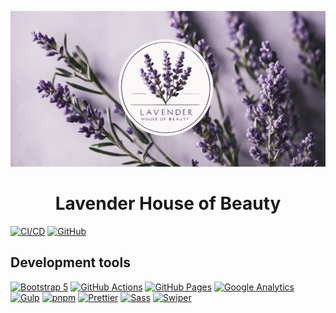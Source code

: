 ![branding](.github/assets/branding.png)

<h1 align="center"> Lavender House of Beauty </h1>

[![CI/CD](https://github.com/Lavender-House-of-Beauty/Lavender-House-of-Beauty.github.io/actions/workflows/ci-cd.yml/badge.svg)](https://github.com/Lavender-House-of-Beauty/Lavender-House-of-Beauty.github.io/actions/workflows/ci-cd.yml)
[![GitHub](https://img.shields.io/github/license/Lavender-House-of-Beauty/Lavender-House-of-Beauty.github.io)](https://github.com/Lavender-House-of-Beauty/Lavender-House-of-Beauty.github.io/blob/dev/LICENSE.md)

## Development tools

[![Bootstrap 5](https://img.shields.io/badge/Bootstrap%205-7952B3?logo=bootstrap&logoColor=fff)](https://getbootstrap.com)
[![GitHub Actions](https://img.shields.io/badge/GitHub%20Actions-2088FF?logo=githubactions&logoColor=fff)](https://github.com/features/actions)
[![GitHub Pages](https://img.shields.io/badge/GitHub%20Pages-222?logo=githubpages&logoColor=fff)](https://pages.github.com)
[![Google Analytics](https://img.shields.io/badge/Google%20Analytics-E37400?logo=googleanalytics&logoColor=fff)](https://analytics.google.com/analytics/web/)
[![Gulp](https://img.shields.io/badge/Gulp-CF4647?logo=gulp&logoColor=fff)](https://gulpjs.com)
[![pnpm](https://img.shields.io/badge/pnpm-F69220?logo=pnpm&logoColor=fff)](http://pnpm.io)
[![Prettier](https://img.shields.io/badge/Prettier-F7B93E?logo=prettier&logoColor=fff)](https://prettier.io)
[![Sass](https://img.shields.io/badge/Sass-C69?logo=sass&logoColor=fff)](https://sass-lang.com/guide)
[![Swiper](https://img.shields.io/badge/Swiper-6332F6?logo=swiper&logoColor=fff)](https://swiperjs.com)
